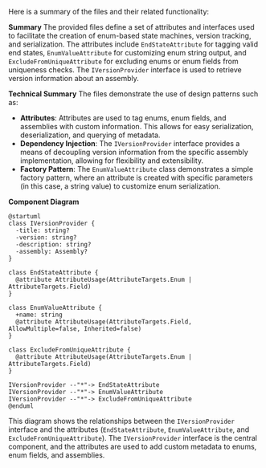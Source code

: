 Here is a summary of the files and their related functionality:

**Summary**
The provided files define a set of attributes and interfaces used to facilitate the creation of enum-based state machines, version tracking, and serialization. The attributes include `EndStateAttribute` for tagging valid end states, `EnumValueAttribute` for customizing enum string output, and `ExcludeFromUniqueAttribute` for excluding enums or enum fields from uniqueness checks. The `IVersionProvider` interface is used to retrieve version information about an assembly.

**Technical Summary**
The files demonstrate the use of design patterns such as:

* **Attributes**: Attributes are used to tag enums, enum fields, and assemblies with custom information. This allows for easy serialization, deserialization, and querying of metadata.
* **Dependency Injection**: The `IVersionProvider` interface provides a means of decoupling version information from the specific assembly implementation, allowing for flexibility and extensibility.
* **Factory Pattern**: The `EnumValueAttribute` class demonstrates a simple factory pattern, where an attribute is created with specific parameters (in this case, a string value) to customize enum serialization.

**Component Diagram**
```plantuml
@startuml
class IVersionProvider {
  -title: string?
  -version: string?
  -description: string?
  -assembly: Assembly?
}

class EndStateAttribute {
  @attribute AttributeUsage(AttributeTargets.Enum | AttributeTargets.Field)
}

class EnumValueAttribute {
  +name: string
  @attribute AttributeUsage(AttributeTargets.Field, AllowMultiple=false, Inherited=false)
}

class ExcludeFromUniqueAttribute {
  @attribute AttributeUsage(AttributeTargets.Enum | AttributeTargets.Field)
}

IVersionProvider --"*"-> EndStateAttribute
IVersionProvider --"*"-> EnumValueAttribute
IVersionProvider --"*"-> ExcludeFromUniqueAttribute
@enduml
```
This diagram shows the relationships between the `IVersionProvider` interface and the attributes (`EndStateAttribute`, `EnumValueAttribute`, and `ExcludeFromUniqueAttribute`). The `IVersionProvider` interface is the central component, and the attributes are used to add custom metadata to enums, enum fields, and assemblies.